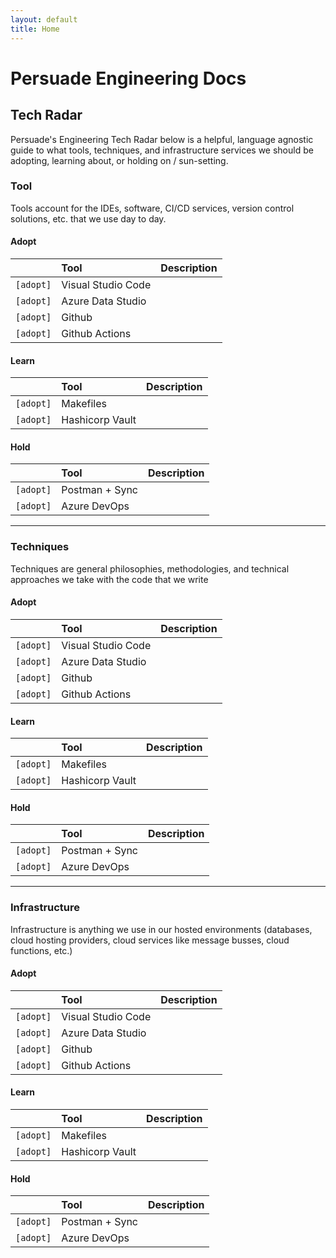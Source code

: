 ```yaml
---
layout: default
title: Home
---
```


# Persuade Engineering Docs

## Tech Radar

Persuade's Engineering Tech Radar below is a helpful, language agnostic guide to what tools, techniques, and infrastructure services we should be adopting, learning about, or holding on / sun-setting. 


### Tool
Tools account for the IDEs, software, CI/CD services, version control solutions, etc. that we use day to day.
#### Adopt

|           | Tool              | Description |
|:----------|:------------------|:------------|
| `[adopt]` | Visual Studio Code |   |
| `[adopt]` | Azure Data Studio  |   |
| `[adopt]` | Github             |   |
| `[adopt]` | Github Actions     |   |

#### Learn
|           | Tool              | Description |
|:----------|:------------------|:------------|
| `[adopt]` | Makefiles         |   |
| `[adopt]` | Hashicorp Vault   |   |

#### Hold
|           | Tool              | Description |
|:----------|:------------------|:------------|
| `[adopt]` | Postman + Sync    |   |
| `[adopt]` | Azure DevOps      |   |

---------
### Techniques
Techniques are general philosophies, methodologies, and technical approaches we take with the code that we write
#### Adopt

|           | Tool              | Description |
|:----------|:------------------|:------------|
| `[adopt]` | Visual Studio Code |   |
| `[adopt]` | Azure Data Studio  |   |
| `[adopt]` | Github             |   |
| `[adopt]` | Github Actions     |   |

#### Learn
|           | Tool              | Description |
|:----------|:------------------|:------------|
| `[adopt]` | Makefiles         |   |
| `[adopt]` | Hashicorp Vault   |   |

#### Hold
|           | Tool              | Description |
|:----------|:------------------|:------------|
| `[adopt]` | Postman + Sync    |   |
| `[adopt]` | Azure DevOps      |   |

---------
### Infrastructure
Infrastructure is anything we use in our hosted environments (databases, cloud hosting providers, cloud services like message busses, cloud functions, etc.)
#### Adopt

|           | Tool              | Description |
|:----------|:------------------|:------------|
| `[adopt]` | Visual Studio Code |   |
| `[adopt]` | Azure Data Studio  |   |
| `[adopt]` | Github             |   |
| `[adopt]` | Github Actions     |   |

#### Learn
|           | Tool              | Description |
|:----------|:------------------|:------------|
| `[adopt]` | Makefiles         |   |
| `[adopt]` | Hashicorp Vault   |   |

#### Hold
|           | Tool              | Description |
|:----------|:------------------|:------------|
| `[adopt]` | Postman + Sync    |   |
| `[adopt]` | Azure DevOps      |   |